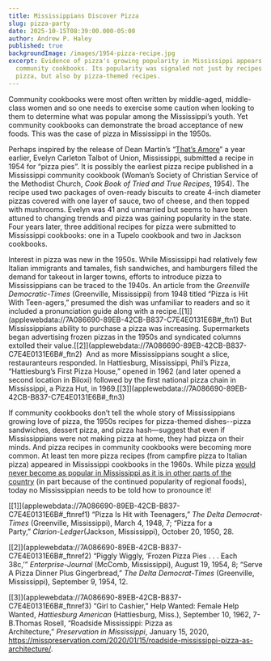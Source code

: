 ```yaml
---
title: Mississippians Discover Pizza
slug: pizza-party
date: 2025-10-15T08:39:00.000-05:00
author: Andrew P. Haley
published: true
backgroundImage: /images/1954-pizza-recipe.jpg
excerpt: Evidence of pizza's growing popularity in Mississippi appears in 1950s
  community cookbooks. Its popularity was signaled not just by recipes for
  pizza, but also by pizza-themed recipes.
---
```

Community cookbooks were most often written by middle-aged, middle-class women and so one needs to exercise some caution when looking to them to determine what was popular among the Mississippi’s youth. Yet community cookbooks can demonstrate the broad acceptance of new foods. This was the case of pizza in Mississippi in the 1950s.

Perhaps inspired by the release of Dean Martin’s “[That’s Amore](https://www.youtube.com/watch?v=OnFlx2Lnr9Q)” a year earlier, Evelyn Carleton Talbot of Union, Mississippi, submitted a recipe in 1954 for “pizza pies”. It is possibly the earliest pizza recipe published in a Mississippi community cookbook (Woman’s Society of Christian Service of the Methodist Church, *Cook Book of Tried and True Recipes*, 1954). The recipe used two packages of oven-ready biscuits to create 4-inch diameter pizzas covered with one layer of sauce, two of cheese, and then topped with mushrooms. Evelyn was 41 and unmarried but seems to have been attuned to changing trends and pizza was gaining popularity in the state. Four years later, three additional recipes for pizza were submitted to Mississippi cookbooks: one in a Tupelo cookbook and two in Jackson cookbooks.

Interest in pizza was new in the 1950s. While Mississippi had relatively few Italian immigrants and tamales, fish sandwiches, and hamburgers filled the demand for takeout in larger towns, efforts to introduce pizza to Mississippians can be traced to the 1940s. An article from the *Greenville Democratic-Times* (Greenville, Mississippi) from 1948 titled “Pizza is Hit With Teen-agers,” presumed the dish was unfamiliar to readers and so it included a pronunciation guide along with a recipe.[\[1]](applewebdata://7A086690-89EB-42CB-B837-C7E4E0131E6B#_ftn1) But Mississippians ability to purchase a pizza was increasing. Supermarkets began advertising frozen pizzas in the 1950s and syndicated columns extolled their value.[\[2]](applewebdata://7A086690-89EB-42CB-B837-C7E4E0131E6B#_ftn2)  And as more Mississippians sought a slice, restauranteurs responded. In Hattiesburg, Mississippi, Phil’s Pizza, “Hattiesburg’s First Pizza House,” opened in 1962 (and later opened a second location in Biloxi) followed by the first national pizza chain in Mississippi, a Pizza Hut, in 1969.[\[3]](applewebdata://7A086690-89EB-42CB-B837-C7E4E0131E6B#_ftn3)

If community cookbooks don’t tell the whole story of Mississippians growing love of pizza, the 1950s recipes for pizza-themed dishes--pizza sandwiches, dessert pizza, and pizza hash—suggest that even if Mississippians were not making pizza at home, they had pizza on their minds. And pizza recipes in community cookbooks were becoming more common. At least ten more pizza recipes (from campfire pizza to Italian pizza) appeared in Mississippi cookbooks in the 1960s. While pizza [would never become as popular in Mississippi as it is in other parts of the country](https://www.ddtonline.com/mississippians-love-pizza-here-are-few-top-spots-grab-slice-67eeb9e897f24#:~:text=Among%20their%20key%20findings%20were,our%20favorites%20around%20the%20state.) (in part because of the continued popularity of regional foods), today no Mississippian needs to be told how to pronounce it! 

[\[1]](applewebdata://7A086690-89EB-42CB-B837-C7E4E0131E6B#_ftnref1) “Pizza Is Hit with Teenagers,” *The Delta Democrat-Times* (Greenville, Mississippi), March 4, 1948, 7; “Pizza for a Party,” *Clarion-Ledger*(Jackson, Mississippi), October 20, 1950, 28.

[\[2]](applewebdata://7A086690-89EB-42CB-B837-C7E4E0131E6B#_ftnref2) “Piggly Wiggly, ‘Frozen Pizza Pies . . . Each 38c,’” *Enterprise-Journal* (McComb, Mississippi), August 19, 1954, 8; “Serve A Pizza Dinner Plus Gingerbread,” *The Delta Democrat-Times* (Greenville, Mississippi), September 9, 1954, 12.

[\[3]](applewebdata://7A086690-89EB-42CB-B837-C7E4E0131E6B#_ftnref3) “Girl to Cashier,” Help Wanted: Female Help Wanted, *Hattiesburg American* (Hattiesburg, Miss.), September 10, 1962, 7-B.Thomas Rosell, “Roadside Mississippi: Pizza as Architecture,” *Preservation in Mississippi*, January 15, 2020, https://misspreservation.com/2020/01/15/roadside-mississippi-pizza-as-architecture/.
